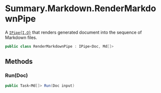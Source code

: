 # Summary.Markdown.RenderMarkdownPipe
A [`IPipe{I,O}`](./IPipe{I,O}.md) that renders generated document into the sequence of Markdown files.

```cs
public class RenderMarkdownPipe : IPipe<Doc, Md[]>
```

## Methods
### Run(Doc)
```cs
public Task<Md[]> Run(Doc input)
```

